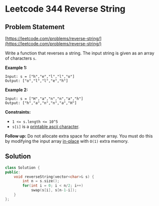 # Leetcode 344 Reverse String

## Problem Statement

[https://leetcode.com/problems/reverse-string/](https://leetcode.com/problems/reverse-string/)

Write a function that reverses a string. The input string is given as an array of characters `s`.

**Example 1:**

```text
Input: s = ["h","e","l","l","o"]
Output: ["o","l","l","e","h"]
```

**Example 2:**

```text
Input: s = ["H","a","n","n","a","h"]
Output: ["h","a","n","n","a","H"]
```

**Constraints:**

* `1 <= s.length <= 10^5`
* `s[i]` is a [printable ascii character](https://en.wikipedia.org/wiki/ASCII#Printable_characters).

**Follow up:** Do not allocate extra space for another array. You must do this by modifying the input array [in-place](https://en.wikipedia.org/wiki/In-place_algorithm) with `O(1)` extra memory.

## Solution

```cpp
class Solution {
public:
    void reverseString(vector<char>& s) {
        int n = s.size();
        for(int i = 0; i < n/2; i++)
            swap(s[i], s[n-1-i]);
    }
};
```



